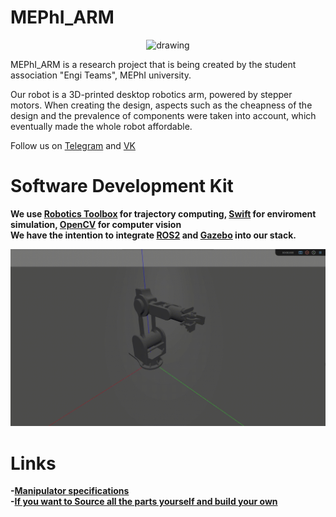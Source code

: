 # MEPhI_ARM

<p align="center">
  <img src="Images/manipulator_mephi.png" alt="drawing" width="700"/> 
</p>

MEPhI_ARM is a research project that is being created by the student association "Engi Teams", MEPhI university. <br />

Our robot is a 3D-printed desktop robotics arm, powered by stepper motors. When creating the design, aspects such as the cheapness of the design and the prevalence of components were taken into account, which eventually made the whole robot affordable.<br />

Follow us on [Telegram](https://t.me/engistories) and [VK](https://vk.com/engiteam.mephi)<b />

# Software Development Kit

  We use [Robotics Toolbox](https://github.com/petercorke/robotics-toolbox-python) for trajectory computing, [Swift](https://github.com/jhavl/swift) for enviroment simulation, [OpenCV](https://github.com/opencv/opencv) for computer vision<br />
  We have the intention to integrate [ROS2](https://github.com/ros2) and [Gazebo](https://github.com/gazebosim) into our stack.

<p align="center">
  <img src="Images/jtraj_2.gif" alt="drawing" width="700"/>
</p>
 
# Links

  -[Manipulator specifications](https://docs.google.com/spreadsheets/d/1I2XZErj4YQ8Yl8tPQ1UcFLSMpRR4VvGe/edit?gid=242990879#gid=242990879)<br />
  -[If you want to Source all the parts yourself and build your own](https://drive.google.com/drive/folders/1ZJRR6bhaU4pdOjzauf-HGAITrqvZO9AC)<br />






